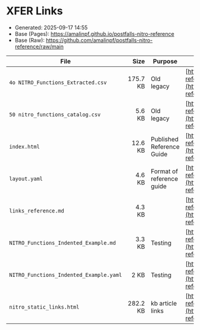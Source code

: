 # XFER Links

- Generated: 2025-09-17 14:55
- Base (Pages): https://amalinpf.github.io/postfalls-nitro-reference
- Base (Raw): https://github.com/amalinpf/postfalls-nitro-reference/raw/main

| File | Size | Purpose | Pages URL | Raw URL |
|---|---:|---|---|---|
| `4o NITRO_Functions_Extracted.csv` | 175.7 KB | Old legacy | [https://amalinpf.github.io/postfalls-nitro-reference/xfer/4o%20NITRO_Functions_Extracted.csv](https://amalinpf.github.io/postfalls-nitro-reference/xfer/4o%20NITRO_Functions_Extracted.csv) | [https://github.com/amalinpf/postfalls-nitro-reference/raw/main/xfer/4o%20NITRO_Functions_Extracted.csv](https://github.com/amalinpf/postfalls-nitro-reference/raw/main/xfer/4o%20NITRO_Functions_Extracted.csv) |
| `50 nitro_functions_catalog.csv` | 5.6 KB | Old legacy | [https://amalinpf.github.io/postfalls-nitro-reference/xfer/50%20nitro_functions_catalog.csv](https://amalinpf.github.io/postfalls-nitro-reference/xfer/50%20nitro_functions_catalog.csv) | [https://github.com/amalinpf/postfalls-nitro-reference/raw/main/xfer/50%20nitro_functions_catalog.csv](https://github.com/amalinpf/postfalls-nitro-reference/raw/main/xfer/50%20nitro_functions_catalog.csv) |
| `index.html` | 12.6 KB | Published Reference Guide | [https://amalinpf.github.io/postfalls-nitro-reference/xfer/index.html](https://amalinpf.github.io/postfalls-nitro-reference/xfer/index.html) | [https://github.com/amalinpf/postfalls-nitro-reference/raw/main/xfer/index.html](https://github.com/amalinpf/postfalls-nitro-reference/raw/main/xfer/index.html) |
| `layout.yaml` | 4.6 KB | Format of reference guide | [https://amalinpf.github.io/postfalls-nitro-reference/xfer/layout.yaml](https://amalinpf.github.io/postfalls-nitro-reference/xfer/layout.yaml) | [https://github.com/amalinpf/postfalls-nitro-reference/raw/main/xfer/layout.yaml](https://github.com/amalinpf/postfalls-nitro-reference/raw/main/xfer/layout.yaml) |
| `links_reference.md` | 4.3 KB |  | [https://amalinpf.github.io/postfalls-nitro-reference/xfer/links_reference.md](https://amalinpf.github.io/postfalls-nitro-reference/xfer/links_reference.md) | [https://github.com/amalinpf/postfalls-nitro-reference/raw/main/xfer/links_reference.md](https://github.com/amalinpf/postfalls-nitro-reference/raw/main/xfer/links_reference.md) |
| `NITRO_Functions_Indented_Example.md` | 3.3 KB | Testing | [https://amalinpf.github.io/postfalls-nitro-reference/xfer/NITRO_Functions_Indented_Example.md](https://amalinpf.github.io/postfalls-nitro-reference/xfer/NITRO_Functions_Indented_Example.md) | [https://github.com/amalinpf/postfalls-nitro-reference/raw/main/xfer/NITRO_Functions_Indented_Example.md](https://github.com/amalinpf/postfalls-nitro-reference/raw/main/xfer/NITRO_Functions_Indented_Example.md) |
| `NITRO_Functions_Indented_Example.yaml` | 2 KB | Testing | [https://amalinpf.github.io/postfalls-nitro-reference/xfer/NITRO_Functions_Indented_Example.yaml](https://amalinpf.github.io/postfalls-nitro-reference/xfer/NITRO_Functions_Indented_Example.yaml) | [https://github.com/amalinpf/postfalls-nitro-reference/raw/main/xfer/NITRO_Functions_Indented_Example.yaml](https://github.com/amalinpf/postfalls-nitro-reference/raw/main/xfer/NITRO_Functions_Indented_Example.yaml) |
| `nitro_static_links.html` | 282.2 KB | kb article links | [https://amalinpf.github.io/postfalls-nitro-reference/xfer/nitro_static_links.html](https://amalinpf.github.io/postfalls-nitro-reference/xfer/nitro_static_links.html) | [https://github.com/amalinpf/postfalls-nitro-reference/raw/main/xfer/nitro_static_links.html](https://github.com/amalinpf/postfalls-nitro-reference/raw/main/xfer/nitro_static_links.html) |
